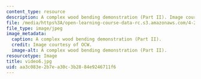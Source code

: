 ```yaml
---
content_type: resource
description: A complex wood bending demonstration (Part II). Image courtesy of OCW.
file: /media/https%3A/open-learning-course-data-rc.s3.amazonaws.com/4-296-furniture-making-spring-2005/aa3c083e2b7ea30c3b2884e9246711f6_video6.jpg
file_type: image/jpeg
image_metadata:
  caption: A complex wood bending demonstration (Part II).
  credit: Image courtesy of OCW.
  image-alt: A complex wood bending demonstration (Part II).
resourcetype: Image
title: video6.jpg
uid: aa3c083e-2b7e-a30c-3b28-84e9246711f6
---
```


